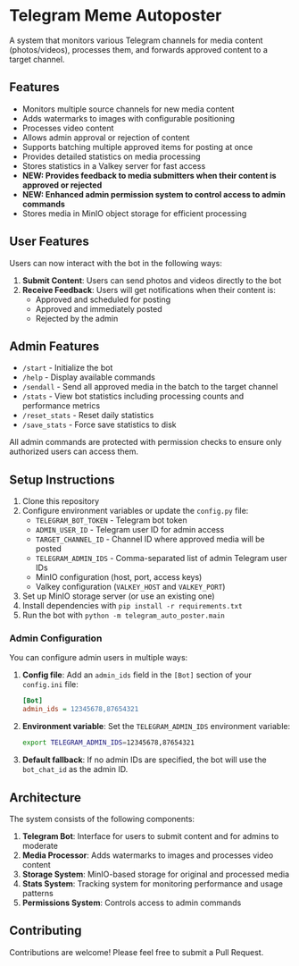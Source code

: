 # Telegram Meme Autoposter

A system that monitors various Telegram channels for media content (photos/videos), processes them, and forwards approved content to a target channel.

## Features

- Monitors multiple source channels for new media content
- Adds watermarks to images with configurable positioning
- Processes video content
- Allows admin approval or rejection of content
- Supports batching multiple approved items for posting at once
- Provides detailed statistics on media processing
- Stores statistics in a Valkey server for fast access
- **NEW: Provides feedback to media submitters when their content is approved or rejected**
- **NEW: Enhanced admin permission system to control access to admin commands**
- Stores media in MinIO object storage for efficient processing

## User Features

Users can now interact with the bot in the following ways:

1. **Submit Content**: Users can send photos and videos directly to the bot
2. **Receive Feedback**: Users will get notifications when their content is:
   - Approved and scheduled for posting
   - Approved and immediately posted
   - Rejected by the admin

## Admin Features

- `/start` - Initialize the bot
- `/help` - Display available commands
- `/sendall` - Send all approved media in the batch to the target channel
- `/stats` - View bot statistics including processing counts and performance metrics
- `/reset_stats` - Reset daily statistics
- `/save_stats` - Force save statistics to disk

All admin commands are protected with permission checks to ensure only authorized users can access them.

## Setup Instructions

1. Clone this repository
2. Configure environment variables or update the `config.py` file:
   - `TELEGRAM_BOT_TOKEN` - Telegram bot token
   - `ADMIN_USER_ID` - Telegram user ID for admin access
   - `TARGET_CHANNEL_ID` - Channel ID where approved media will be posted
   - `TELEGRAM_ADMIN_IDS` - Comma-separated list of admin Telegram user IDs
   - MinIO configuration (host, port, access keys)
   - Valkey configuration (`VALKEY_HOST` and `VALKEY_PORT`)
3. Set up MinIO storage server (or use an existing one)
4. Install dependencies with `pip install -r requirements.txt`
5. Run the bot with `python -m telegram_auto_poster.main`

### Admin Configuration

You can configure admin users in multiple ways:

1. **Config file**: Add an `admin_ids` field in the `[Bot]` section of your `config.ini` file:
   ```ini
   [Bot]
   admin_ids = 12345678,87654321
   ```

2. **Environment variable**: Set the `TELEGRAM_ADMIN_IDS` environment variable:
   ```bash
   export TELEGRAM_ADMIN_IDS=12345678,87654321
   ```

3. **Default fallback**: If no admin IDs are specified, the bot will use the `bot_chat_id` as the admin ID.

## Architecture

The system consists of the following components:

1. **Telegram Bot**: Interface for users to submit content and for admins to moderate
2. **Media Processor**: Adds watermarks to images and processes video content
3. **Storage System**: MinIO-based storage for original and processed media
4. **Stats System**: Tracking system for monitoring performance and usage patterns
5. **Permissions System**: Controls access to admin commands

## Contributing

Contributions are welcome! Please feel free to submit a Pull Request. 